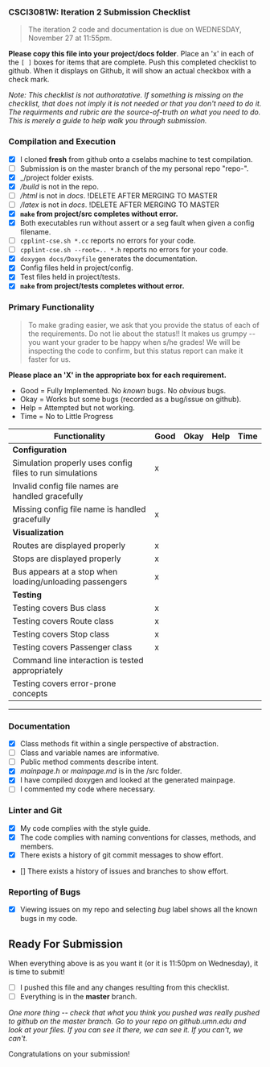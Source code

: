 ### CSCI3081W: Iteration 2 Submission Checklist

> The iteration 2 code and documentation is due on WEDNESDAY, November 27 at 11:55pm.

**__Please copy this file into your project/docs folder__**. Place an 'x' in each of the `[ ]` boxes for items that are complete. Push this completed checklist to github. When it displays on Github, it will show an actual checkbox with a check mark.

_Note: This checklist is not authoratative. If something is missing on the checklist, that does not imply it is not needed or that you don't need to do it. The requirments and rubric are the source-of-truth on what you need to do. This is merely a guide to help walk you through submission._

### Compilation and Execution

- [x] I cloned **fresh** from github onto a cselabs machine to test compilation.
- [ ] Submission is on the master branch of the my personal repo "repo-<username>".
- [x] _/project folder exists.
- [x] _/build_ is not in the repo.
- [ ] _/html_ is not in _docs_. !DELETE AFTER MERGING TO MASTER
- [ ] _/latex_ is not in _docs_. !DELETE AFTER MERGING TO MASTER
- [x] **__`make` from project/src completes without error.__**
- [x] Both executables run without assert or a seg fault when given a config filename.
- [ ] `cpplint-cse.sh *.cc` reports no errors for your code.
- [ ] `cpplint-cse.sh --root=.. *.h` reports no errors for your code.
- [x] `doxygen docs/Doxyfile` generates the documentation.
- [x] Config files held in project/config.
- [x] Test files held in project/tests.
- [x] **__`make` from project/tests completes without error.__**

### Primary Functionality

> To make grading easier, we ask that you provide the status of each of the requirements. Do not lie about the status!! It makes us grumpy -- you want your grader to be happy when s/he grades! We will be inspecting the code to confirm, but this status report can make it faster for us.

**__Please place an 'X' in the appropriate box for each requirement.__**
- Good = Fully Implemented. No _known_ bugs. No _obvious_ bugs.
- Okay = Works but some bugs (recorded as a bug/issue on github).
- Help = Attempted but not working.
- Time = No to Little Progress

| Functionality | Good | Okay | Help | Time |
| -------- | -------- | -------- | -------- | --------- |
| **__Configuration__** |
| Simulation properly uses config files to run simulations | x|  |  |  |
| Invalid config file names are handled gracefully |  |  |  |  |
| Missing config file name is handled gracefully | x|  |  |  |
| **__Visualization__**
| Routes are displayed properly | x|  |  |  |
| Stops are displayed properly | x|  |  |  |
| Bus appears at a stop when loading/unloading passengers | x|  |  |  |
| **__Testing__** |
| Testing covers Bus class | x|  |  |  |
| Testing covers Route class | x|  |  |  |
| Testing covers Stop class | x|  |  |  |
| Testing covers Passenger class | x|  |  |  |
| Command line interaction is tested appropriately |  |  |  |  |
| Testing covers error-prone concepts |  |  |  |  |

<hr>

### Documentation

- [x] Class methods fit within a single perspective of abstraction.
- [ ] Class and variable names are informative.
- [ ] Public method comments describe intent.
- [x] _mainpage.h_ or _mainpage.md_ is in the /src folder.
- [x] I have compiled doxygen and looked at the generated mainpage.
- [ ] I commented my code where necessary.

### Linter and Git
- [x] My code complies with the style guide.
- [x] The code complies with naming conventions for classes, methods, and members.
- [x] There exists a history of git commit messages to show effort.
- [] There exists a history of issues and branches to show effort.

### Reporting of Bugs
- [x] Viewing issues on my repo and selecting _bug_ label shows all the known bugs in my code.

## Ready For Submission

When everything above is as you want it (or it is 11:50pm on Wednesday), it is time to submit!

- [ ] I pushed this file and any changes resulting from this checklist.
- [ ] Everything is in the **__master__** branch.

_One more thing -- check that what you think you pushed was really pushed to github on the master branch. Go to your repo on github.umn.edu and look at your files. If you can see it there, we can see it. If you can't, we can't._

Congratulations on your submission!
